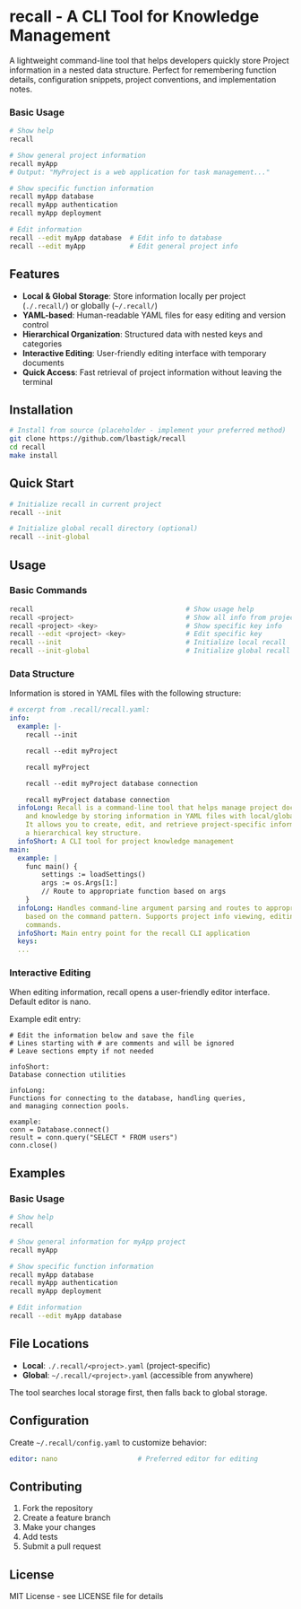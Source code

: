 # recall - A CLI Tool for Knowledge Management

A lightweight command-line tool that helps developers quickly store Project information in a nested data structure. Perfect for remembering function details, configuration snippets, project conventions, and implementation notes.

### Basic Usage
```bash
# Show help
recall

# Show general project information
recall myApp
# Output: "MyProject is a web application for task management..."

# Show specific function information
recall myApp database
recall myApp authentication
recall myApp deployment

# Edit information
recall --edit myApp database  # Edit info to database
recall --edit myApp           # Edit general project info
```

## Features

- **Local & Global Storage**: Store information locally per project (`./.recall/`) or globally (`~/.recall/`)
- **YAML-based**: Human-readable YAML files for easy editing and version control
- **Hierarchical Organization**: Structured data with nested keys and categories
- **Interactive Editing**: User-friendly editing interface with temporary documents
- **Quick Access**: Fast retrieval of project information without leaving the terminal

## Installation

```bash
# Install from source (placeholder - implement your preferred method)
git clone https://github.com/lbastigk/recall
cd recall
make install
```

## Quick Start

```bash
# Initialize recall in current project
recall --init

# Initialize global recall directory (optional)
recall --init-global
```

## Usage

### Basic Commands

```bash
recall                                      # Show usage help
recall <project>                            # Show all info from project.yaml
recall <project> <key>                      # Show specific key info
recall --edit <project> <key>               # Edit specific key
recall --init                               # Initialize local recall
recall --init-global                        # Initialize global recall
```

### Data Structure

Information is stored in YAML files with the following structure:

```yaml
# excerpt from .recall/recall.yaml:
info:
  example: |-
    recall --init

    recall --edit myProject

    recall myProject

    recall --edit myProject database connection

    recall myProject database connection
  infoLong: Recall is a command-line tool that helps manage project documentation
    and knowledge by storing information in YAML files with local/global storage priority.
    It allows you to create, edit, and retrieve project-specific information using
    a hierarchical key structure.
  infoShort: A CLI tool for project knowledge management
main:
  example: |
    func main() {
        settings := loadSettings()
        args := os.Args[1:]
        // Route to appropriate function based on args
    }
  infoLong: Handles command-line argument parsing and routes to appropriate functions
    based on the command pattern. Supports project info viewing, editing, and initialization
    commands.
  infoShort: Main entry point for the recall CLI application
  keys:
  ...
```

### Interactive Editing

When editing information, recall opens a user-friendly editor interface. Default editor is nano.

Example edit entry:
```
# Edit the information below and save the file
# Lines starting with # are comments and will be ignored
# Leave sections empty if not needed

infoShort:
Database connection utilities

infoLong:
Functions for connecting to the database, handling queries,
and managing connection pools.

example:
conn = Database.connect()
result = conn.query("SELECT * FROM users")
conn.close()
```

## Examples

### Basic Usage
```bash
# Show help
recall

# Show general information for myApp project
recall myApp

# Show specific function information
recall myApp database
recall myApp authentication
recall myApp deployment

# Edit information
recall --edit myApp database
```

## File Locations

- **Local**: `./.recall/<project>.yaml` (project-specific)
- **Global**: `~/.recall/<project>.yaml` (accessible from anywhere)

The tool searches local storage first, then falls back to global storage.

## Configuration

Create `~/.recall/config.yaml` to customize behavior:

```yaml
editor: nano                    # Preferred editor for editing
```

## Contributing

1. Fork the repository
2. Create a feature branch
3. Make your changes
4. Add tests
5. Submit a pull request

## License

MIT License - see LICENSE file for details